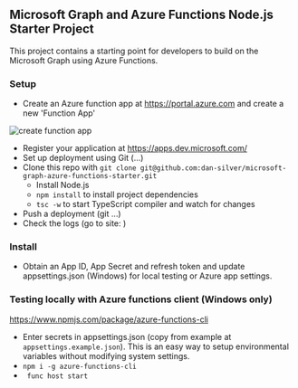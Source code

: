 ## Microsoft Graph and Azure Functions Node.js Starter Project

This project contains a starting point for developers to build on the Microsoft Graph using Azure Functions.

### Setup
* Create an Azure function app at https://portal.azure.com and create a new 'Function App'


![create function app](screenshots/create-function-app.png)

* Register your application at https://apps.dev.microsoft.com/
* Set up deployment using Git (…)
* Clone this repo with `git clone git@github.com:dan-silver/microsoft-graph-azure-functions-starter.git`
  * Install Node.js
  * ```npm install``` to install project dependencies
  * ``` tsc -w ``` to start TypeScript compiler and watch for changes
* Push a deployment (git …)
* Check the logs (go to site: )

### Install
* Obtain an App ID, App Secret and refresh token and update appsettings.json (Windows) for local testing or Azure app settings.


### Testing locally with Azure functions client (Windows only)
https://www.npmjs.com/package/azure-functions-cli

* Enter secrets in appsettings.json (copy from example at `appsettings.example.json`). This is an easy way to setup environmental variables without modifying system settings.
* ```npm i -g azure-functions-cli```
* ``` func host start```